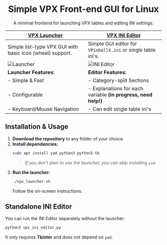 <h1 align="center">Simple VPX Front-end GUI for Linux</h1>
<p align="center">A minimal frontend for launching VPX tables and editing INI settings.</p>

| **[VPX Launcher](vpx_launcher.sh)** | **[VPX INI Editor](vpx_ini_editor.py)** |
|-------------------------------------|---------------------------------------|
| Simple list-type VPX GUI with basic icon (wheel) support. | Simple GUI editor for `VPinballX.ini` or single table ini's. |
| ![Launcher](https://github.com/user-attachments/assets/eb60fa04-8e4d-4283-8e25-b0f3875d2ada) | ![INI Editor](https://github.com/user-attachments/assets/e7c5fa40-42ae-4413-bf3a-1bf3e0cef7e2) |
| **Launcher Features:**  | **Editor Features:**  |
| - Simple & Fast  | - Category-split Sections |
| - Configurable  | - Explanations for each variable **(in progress, need help!)** |
| - Keyboard/Mouse Navigation | - Can edit single table ini's |

## **Installation & Usage**  

1. **Download the repository** to any folder of your choice.  
2. **Install dependencies:**  
   ```bash
   sudo apt install yad python3 python3-tk
   ```  
   > *If you don’t plan to use the launcher, you can skip installing `yad`.*  
3. **Run the launcher:**  
   ```bash
   ./vpx_launcher.sh
   ```  
   Follow the on-screen instructions.  

## **Standalone INI Editor**  
You can run the INI Editor separately without the launcher:  
```bash
python3 vpx_ini_editor.py
```  
It only requires **Tkinter** and does not depend on `yad`.
